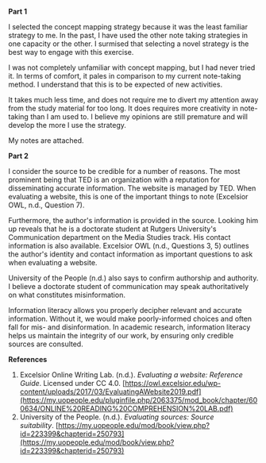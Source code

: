 **Part 1**

I selected the concept mapping strategy because it was the least familiar strategy to me. In the past, I have used the other note taking strategies in one capacity or the other. I surmised that selecting a novel strategy is the best way to engage with this exercise.

I was not completely unfamiliar with concept mapping, but I had never tried it. In terms of comfort, it pales in comparison to my current note-taking method. I understand that this is to be expected of new activities. 

It takes much less time, and does not require me to divert my attention away from the study material for too long. It does requires more creativity in note-taking than I am used to. I believe my opinions are still premature and will develop the more I use the strategy.

My notes are attached.

**Part 2**

I consider the source to be credible for a number of reasons. The most prominent being that TED is an organization with a reputation for disseminating accurate information. The website is managed by TED. When evaluating a website, this is one of the important things to note (Excelsior OWL, n.d., Question 7). 

Furthermore, the author's information is provided in the source. Looking him up reveals that he is a doctorate student at Rutgers University's Communication department on the Media Studies track. His contact information is also available. Excelsior OWL (n.d., Questions 3, 5) outlines the author's identity and contact information as important questions to ask when evaluating a website. 

University of the People (n.d.) also says to confirm authorship and authority. I believe a doctorate student of communication may speak authoritatively on what constitutes misinformation.

Information literacy allows you properly decipher relevant and accurate information. Without it, we would make poorly-informed choices and often fall for mis- and disinformation. In academic research, information literacy helps us maintain the integrity of our work, by ensuring only credible sources are consulted.

**References**
1. Excelsior Online Writing Lab. (n.d.). _Evaluating a website: Reference Guide_. Licensed under CC 4.0. [https://owl.excelsior.edu/wp-content/uploads/2017/03/EvaluatingAWebsite2019.pdf](https://my.uopeople.edu/pluginfile.php/2063375/mod_book/chapter/600634/ONLINE%20READING%20COMPREHENSION%20LAB.pdf)
2. University of the People. (n.d.). _Evaluating sources: Source suitability_. [https://my.uopeople.edu/mod/book/view.php?id=223399&chapterid=250793](https://my.uopeople.edu/mod/book/view.php?id=223399&chapterid=250793)
